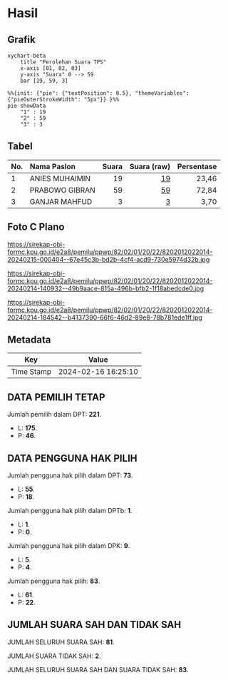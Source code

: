 # Hasil

## Grafik

```mermaid
xychart-beta
    title "Perolehan Suara TPS"
    x-axis [01, 02, 03]
    y-axis "Suara" 0 --> 59
    bar [19, 59, 3]
```

```mermaid
%%{init: {"pie": {"textPosition": 0.5}, "themeVariables": {"pieOuterStrokeWidth": "5px"}} }%%
pie showData
    "1" : 19
    "2" : 59
    "3" : 3
```

## Tabel

| No. | Nama Paslon    | Suara | Suara (raw) | Persentase |
|:--- |:-------------- | -----:| -----------:| ----------:|
| 1   | ANIES MUHAIMIN | 19    | [19][p-1]   | 23,46      |
| 2   | PRABOWO GIBRAN | 59    | [59][p-2]   | 72,84      |
| 3   | GANJAR MAHFUD  | 3     | [3][p-3]    | 3,70       |


[p-1]: https://github.com/gigit-pemilu/pemilu-2024-82-maluku-utara/blob/main/pilpres/hitung-suara/sub/82-maluku-utara/sub/02-halmahera-tengah/sub/01-weda/sub/2022-nurweda/sub/014-tps/sub/paslon-1.txt
[p-2]: https://github.com/gigit-pemilu/pemilu-2024-82-maluku-utara/blob/main/pilpres/hitung-suara/sub/82-maluku-utara/sub/02-halmahera-tengah/sub/01-weda/sub/2022-nurweda/sub/014-tps/sub/paslon-2.txt
[p-3]: https://github.com/gigit-pemilu/pemilu-2024-82-maluku-utara/blob/main/pilpres/hitung-suara/sub/82-maluku-utara/sub/02-halmahera-tengah/sub/01-weda/sub/2022-nurweda/sub/014-tps/sub/paslon-3.txt

## Foto C Plano

https://sirekap-obj-formc.kpu.go.id/e2a8/pemilu/ppwp/82/02/01/20/22/8202012022014-20240215-000404--67e45c3b-bd2b-4cf4-acd9-730e5974d32b.jpg

https://sirekap-obj-formc.kpu.go.id/e2a8/pemilu/ppwp/82/02/01/20/22/8202012022014-20240214-140932--49b9aace-815a-496b-bfb2-1f18abedcde0.jpg

https://sirekap-obj-formc.kpu.go.id/e2a8/pemilu/ppwp/82/02/01/20/22/8202012022014-20240214-184542--b4137390-66f6-46d2-89e8-78b781ede1ff.jpg


## Metadata

| Key        | Value               |
| ---------- | ------------------- |
| Time Stamp | 2024-02-16 16:25:10 |


## DATA PEMILIH TETAP

Jumlah pemilih dalam DPT: **221**.
 * L: **175**.
 * P: **46**.

## DATA PENGGUNA HAK PILIH

Jumlah pengguna hak pilih dalam DPT: **73**.
 * L: **55**.
 * P: **18**.

Jumlah pengguna hak pilih dalam DPTb: **1**.
 * L: **1**.
 * P: **0**.

Jumlah pengguna hak pilih dalam DPK: **9**.
 * L: **5**.
 * P: **4**.

Jumlah pengguna hak pilih: **83**.
 * L: **61**.
 * P: **22**.

## JUMLAH SUARA SAH DAN TIDAK SAH

JUMLAH SELURUH SUARA SAH: **81**.

JUMLAH SUARA TIDAK SAH: **2**.

JUMLAH SELURUH SUARA SAH DAN SUARA TIDAK SAH: **83**.


